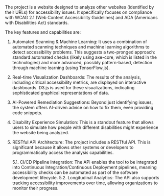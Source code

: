 The project is a website designed to analyze other websites (identified by their URLs) 
for accessibility issues. It specifically focuses on compliance with WCAG 2.1 
(Web Content Accessibility Guidelines) and ADA (Americans with Disabilities Act) standards.

The key features and capabilities are:

1. Automated Scanning & Machine Learning:
   It uses a combination of automated scanning
   techniques and machine learning algorithms to detect accessibility problems.
   This suggests a two-pronged approach: standard automated checks (likely using axe-core,
   which is listed in the technologies) and more advanced, possibly pattern-based, detection
   through machine learning (using TensorFlow.js).

2. Real-time Visualization Dashboards:
   The results of the analysis, including critical accessibility metrics, are displayed on
   interactive dashboards. D3.js is used for these visualizations, indicating sophisticated
   graphical representations of data.

3. AI-Powered Remediation Suggestions:
   Beyond just identifying issues, the system offers AI-driven advice on how to fix them,
   even providing code snippets.  

4. Disability Experience Simulation:
   This is a standout feature that allows users to simulate how people with different 
   disabilities might experience the website being analyzed.

5. RESTful API Architecture: The project includes a RESTful API. This is significant because
   it allows other systems or developers to programmatically access the analysis capabilities.

   5.1. CI/CD Pipeline Integration: The API enables the tool to be integrated into Continuous
        Integration/Continuous Deployment pipelines, meaning accessibility checks can be
        automated as part of the software development lifecycle.
   5.2. Longitudinal Analytics: The API also supports tracking accessibility improvements
        over time, allowing organizations to monitor their progress.
